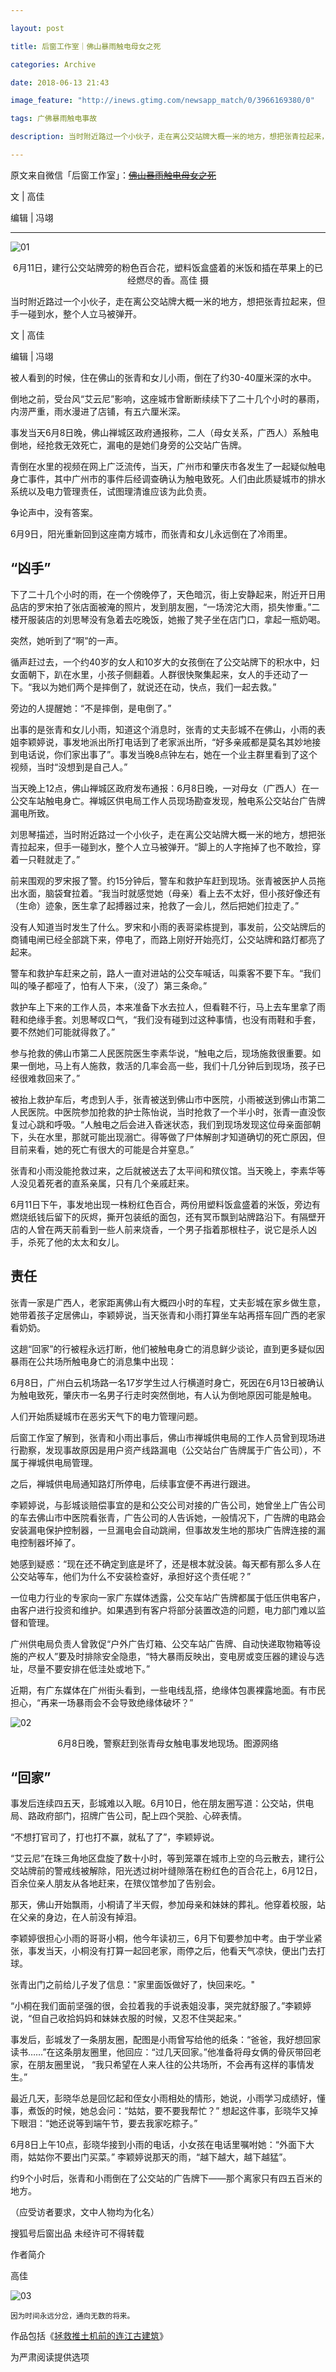 ```yaml
---

layout: post

title: 后窗工作室｜佛山暴雨触电母女之死

categories: Archive

date: 2018-06-13 21:43

image_feature: "http://inews.gtimg.com/newsapp_match/0/3966169380/0"

tags: 广佛暴雨触电事故

description: 当时附近路过一个小伙子，走在离公交站牌大概一米的地方，想把张青拉起来，但手一碰到水，整个人立马被弹开。

---
```


原文来自微信「后窗工作室」：~~[佛山暴雨触电母女之死]()~~

文 \| 高佳

编辑 \| 冯翊

---

![01](http://inews.gtimg.com/newsapp_match/0/3966169380/0)
<center>6月11日，建行公交站牌旁的粉色百合花，塑料饭盒盛着的米饭和插在苹果上的已经燃尽的香。高佳 摄</center>

当时附近路过一个小伙子，走在离公交站牌大概一米的地方，想把张青拉起来，但手一碰到水，整个人立马被弹开。

文 \| 高佳

编辑 \| 冯翊

被人看到的时候，住在佛山的张青和女儿小雨，倒在了约30-40厘米深的水中。

倒地之前，受台风“艾云尼”影响，这座城市曾断断续续下了二十几个小时的暴雨，内涝严重，雨水漫进了店铺，有五六厘米深。

事发当天6月8日晚，佛山禅城区政府通报称，二人（母女关系，广西人）系触电倒地，经抢救无效死亡，漏电的是她们身旁的公交站广告牌。

青倒在水里的视频在网上广泛流传，当天，广州市和肇庆市各发生了一起疑似触电身亡事件，其中广州市的事件后经调查确认为触电致死。人们由此质疑城市的排水系统以及电力管理责任，试图理清谁应该为此负责。

争论声中，没有答案。

6月9日，阳光重新回到这座南方城市，而张青和女儿永远倒在了冷雨里。

## “凶手”

下了二十几个小时的雨，在一个傍晚停了，天色暗沉，街上安静起来，附近开日用品店的罗宋拍了张店面被淹的照片，发到朋友圈，“一场滂沱大雨，损失惨重。”二楼开服装店的刘思琴没有急着去吃晚饭，她搬了凳子坐在店门口，拿起一瓶奶喝。

突然，她听到了“啊”的一声。

循声赶过去，一个约40岁的女人和10岁大的女孩倒在了公交站牌下的积水中，妇女面朝下，趴在水里，小孩子侧翻着。人群很快聚集起来，女人的手还动了一下。“我以为她们两个是摔倒了，就说还在动，快点，我们一起去救。”

旁边的人提醒她：“不是摔倒，是电倒了。”

出事的是张青和女儿小雨，知道这个消息时，张青的丈夫彭城不在佛山，小雨的表姐李颖婷说，事发地派出所打电话到了老家派出所，“好多亲戚都是莫名其妙地接到电话说，你们家出事了”。事发当晚8点钟左右，她在一个业主群里看到了这个视频，当时“没想到是自己人。”

当天晚上12点，佛山禅城区政府发布通报：6月8日晚，一对母女（广西人）在一公交车站触电身亡。禅城区供电局工作人员现场勘查发现，触电系公交站台广告牌漏电所致。

刘思琴描述，当时附近路过一个小伙子，走在离公交站牌大概一米的地方，想把张青拉起来，但手一碰到水，整个人立马被弹开。“脚上的人字拖掉了也不敢捡，穿着一只鞋就走了。”

前来围观的罗宋报了警。约15分钟后，警车和救护车赶到现场。张青被医护人员拖出水面，脑袋耷拉着。“我当时就感觉她（母亲）看上去不太好，但小孩好像还有（生命）迹象，医生拿了起搏器过来，抢救了一会儿，然后把她们拉走了。”

没有人知道当时发生了什么。罗宋和小雨的表哥梁栋提到，事发前，公交站牌后的商铺电闸已经全部跳下来，停电了，而路上刚好开始亮灯，公交站牌和路灯都亮了起来。

警车和救护车赶来之前，路人一直对进站的公交车喊话，叫乘客不要下车。“我们叫的嗓子都哑了，怕有人下来，（没了）第三条命。”

救护车上下来的工作人员，本来准备下水去拉人，但看鞋不行，马上去车里拿了雨鞋和绝缘手套。刘思琴叹口气，“我们没有碰到过这种事情，也没有雨鞋和手套，要不然她们可能就得救了。”

参与抢救的佛山市第二人民医院医生李素华说，“触电之后，现场施救很重要。如果一倒地，马上有人施救，救活的几率会高一些，我们十几分钟后到现场，孩子已经很难救回来了。”

被抬上救护车后，考虑到人手，张青被送到佛山市中医院，小雨被送到佛山市第二人民医院。中医院参加抢救的护士陈怡说，当时抢救了一个半小时，张青一直没恢复过心跳和呼吸。“人触电之后会进入昏迷状态，我们到现场发现这位母亲面部朝下，头在水里，那就可能出现溺亡。得等做了尸体解剖才知道确切的死亡原因，但目前来看，她的死亡有很大的可能是合并窒息。”

张青和小雨没能抢救过来，之后就被送去了太平间和殡仪馆。当天晚上，李素华等人没见着死者的直系亲属，只有几个亲戚赶来。

6月11日下午，事发地出现一株粉红色百合，两份用塑料饭盒盛着的米饭，旁边有燃烧纸钱后留下的灰烬，撕开包装纸的面包，还有冥币飘到站牌路沿下。有隔壁开店的人曾在两天前看到一些人前来烧香，一个男子指着那根柱子，说它是杀人凶手，杀死了他的太太和女儿。

## 责任

张青一家是广西人，老家距离佛山有大概四小时的车程，丈夫彭城在家乡做生意，她带着孩子定居佛山，李颖婷说，当天张青和小雨打算坐车站再搭车回广西的老家看奶奶。

这趟“回家”的行被程永远打断，他们被触电身亡的消息鲜少谈论，直到更多疑似因暴雨在公共场所触电身亡的消息集中出现：

6月8日，广州白云机场路一名17岁学生过人行横道时身亡，死因在6月13日被确认为触电致死，肇庆市一名男子行走时突然倒地，有人认为倒地原因可能是触电。

人们开始质疑城市在恶劣天气下的电力管理问题。

后窗工作室了解到，张青和小雨出事后，佛山市禅城供电局的工作人员曾到现场进行勘察，发现事故原因是用户资产线路漏电（公交站台广告牌属于广告公司），不属于禅城供电局管理。

之后，禅城供电局通知路灯所停电，后续事宜便不再进行跟进。

李颖婷说，与彭城谈赔偿事宜的是和公交公司对接的广告公司，她曾坐上广告公司的车去佛山市中医院看张青，广告公司的人告诉她，一般情况下，广告牌的电路会安装漏电保护控制器，一旦漏电会自动跳闸，但事故发生地的那块广告牌连接的漏电控制器坏掉了。

她感到疑惑：“现在还不确定到底是坏了，还是根本就没装。每天都有那么多人在公交站等车，他们为什么不安装检查好，承担好这个责任呢？”

一位电力行业的专家向一家广东媒体透露，公交车站广告牌都属于低压供电客户，由客户进行投资和维护。如果遇到有客户将部分装置改造的问题，电力部门难以监督和管理。

广州供电局负责人曾敦促“户外广告灯箱、公交车站广告牌、自动快递取物箱等设施的产权人”要及时排除安全隐患，“特大暴雨反映出，变电房或变压器的建设与选址，尽量不要安排在低洼处或地下。”

近期，有广东媒体在广州街头看到，一些电线乱搭，绝缘体包裹裸露地面。有市民担心，“再来一场暴雨会不会导致绝缘体破坏？”

![02](http://inews.gtimg.com/newsapp_match/0/3966169381/0)
<center>6月8日晚，警察赶到张青母女触电事发地现场。图源网络</center>

## “回家”

事发后连续四五天，彭城难以入眠。6月10日，他在朋友圈写道：公交站，供电局、路政府部门，招牌广告公司，配上四个哭脸、心碎表情。

“不想打官司了，打也打不赢，就私了了”，李颖婷说。

“艾云尼”在珠三角地区盘旋了数十小时，等到笼罩在城市上空的乌云散去，建行公交站牌前的警戒线被解除，阳光透过树叶缝隙落在粉红色的百合花上，6月12日，百余位亲人朋友从各地赶来，在殡仪馆参加了告别会。

那天，佛山开始飘雨，小桐请了半天假，参加母亲和妹妹的葬礼。他穿着校服，站在父亲的身边，在人前没有掉泪。

李颖婷很担心小雨的哥哥小桐，他今年读初三，6月下旬要参加中考。由于学业紧张，事发当天，小桐没有打算一起回老家，雨停之后，他看天气凉快，便出门去打球。

张青出门之前给儿子发了信息："家里面饭做好了，快回来吃。"

“小桐在我们面前坚强的很，会拉着我的手说表姐没事，哭完就舒服了。”李颖婷说，“但自己收拾妈妈和妹妹衣服的时候，又忍不住哭起来。”

事发后，彭城发了一条朋友圈，配图是小雨曾写给他的纸条：“爸爸，我好想回家读书……”在这条朋友圈里，他回应：“过几天回家。”他准备将母女俩的骨灰带回老家，在朋友圈里说， “我只希望在人来人往的公共场所，不会再有这样的事情发生。”

最近几天，彭晓华总是回忆起和侄女小雨相处的情形，她说，小雨学习成绩好，懂事，煮饭的时候，她总会问：“姑姑，要不要我帮忙？” 想起这件事，彭晓华又掉下眼泪：“她还说等到端午节，要去我家吃粽子。”

6月8日上午10点，彭晓华接到小雨的电话，小女孩在电话里嘱咐她：“外面下大雨，姑姑你不要出门买菜。” 李颖婷说那天的雨，“越下越大，越下越猛”。

约9个小时后，张青和小雨倒在了公交站的广告牌下——那个离家只有四五百米的地方。

（应受访者要求，文中人物均为化名）

搜狐号后窗出品 未经许可不得转载

作者简介

高佳

![03](http://inews.gtimg.com/newsapp_match/0/3551479388/0)

<small>因为时间永远分岔，通向无数的将来。</small>

作品包括《[拯救推土机前的连江古建筑](http://www.sohu.com/a/229559628_658437)》

为严肃阅读提供选项
